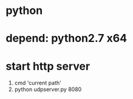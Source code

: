 # python
# depend: python2.7 x64

# start http server
1. cmd 'current path'
2. python udpserver.py 8080
